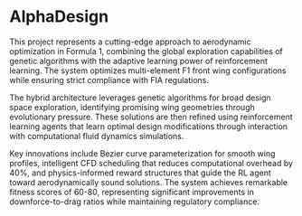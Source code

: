 # AlphaDesign
This project represents a cutting-edge approach to aerodynamic optimization in Formula 1, combining the global exploration capabilities of genetic algorithms with the adaptive learning power of reinforcement learning. The system optimizes multi-element F1 front wing configurations while ensuring strict compliance with FIA regulations.

The hybrid architecture leverages genetic algorithms for broad design space exploration, identifying promising wing geometries through evolutionary pressure. These solutions are then refined using reinforcement learning agents that learn optimal design modifications through interaction with computational fluid dynamics simulations.

Key innovations include Bezier curve parameterization for smooth wing profiles, intelligent CFD scheduling that reduces computational overhead by 40%, and physics-informed reward structures that guide the RL agent toward aerodynamically sound solutions. The system achieves remarkable fitness scores of 60-80, representing significant improvements in downforce-to-drag ratios while maintaining regulatory compliance.
